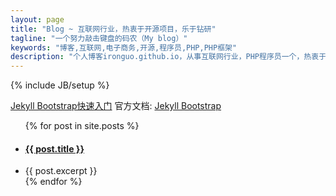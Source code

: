 ```yaml
---
layout: page
title: "Blog ~ 互联网行业，热衷于开源项目，乐于钻研"
tagline: "一个努力敲击键盘的码农（My blog）"
keywords: "博客,互联网,电子商务,开源,程序员,PHP,PHP框架"
description: "个人博客ironguo.github.io，从事互联网行业，PHP程序员一个，热衷于开源项目，乐于钻研。"
---
```

{% include JB/setup %}

[Jekyll Bootstrap快速入门](http://jekyllbootstrap.com/usage/jekyll-quick-start.html)
官方文档: [Jekyll Bootstrap](http://jekyllbootstrap.com)

<ul class="posts">
  {% for post in site.posts %}
    <li><a href="{{ BASE_PATH }}{{ post.url }}"><h4>{{ post.title }}</h4></a></li>
    <li>{{ post.excerpt }}</li>
  {% endfor %}
</ul>
